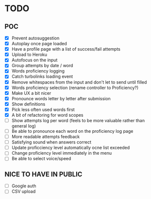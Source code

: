 # TODO

## POC

- [x] Prevent autosuggestion
- [x] Autoplay once page loaded
- [x] Have a profile page with a list of success/fail attempts
- [x] Upload to Heroku
- [x] Autofocus on the input
- [x] Group attempts by date / word
- [x] Words proficiency logging
- [x] Catch turbolinks loading event
- [x] Remove whitespaces from the input and don't let to send until filled
- [x] Words proficiency selection (rename controller to Proficiency?)
- [x] Make UX a bit nicer
- [x] Pronounce words letter by letter after submission
- [x] Show definitions
- [x] Pick less often used words first
- [x] A bit of refactoring for word scopes
- [ ] Show attempts log per word (feels to be more valuable rather than general log)
- [ ] Be able to pronounce each word on the proficiency log page
- [ ] More readable attempts feedback
- [ ] Satisfying sound when answers correct
- [ ] Update proficciency level automatically ocne list exceeded
- [ ] Change proficiency level immediately in the menu
- [ ] Be able to select voice/speed

## NICE TO HAVE IN PUBLIC

- [ ] Google auth
- [ ] CSV upload
